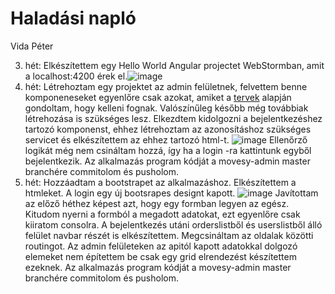 # Haladási napló

Vida Péter

3. hét: Elkészítettem egy Hello World Angular projectet WebStormban, amit a localhost:4200 érek el.![image](https://user-images.githubusercontent.com/79152401/136385621-8df44f50-f943-439a-b01e-26beccbe20b0.png)
4. hét: Létrehoztam egy projektet az admin felületnek, felvettem benne komponeneseket egyenlőre csak azokat, amiket a [tervek](https://raw.githubusercontent.com/Movesy/movesy/main/docs/mockup.png) alapján gondoltam, hogy kelleni fognak. Valószínűleg később még továbbiak létrehozása is szükséges lesz. Elkezdtem kidolgozni a bejelentkezéshez tartozó komponenst, ehhez létrehoztam az azonosításhoz szükséges servicet és elkészítettem az ehhez tartozó html-t.
![image](https://user-images.githubusercontent.com/79152401/137643564-ce25d5ac-3187-4cfe-ab3c-08ceabab92be.png)
Ellenőrző logikát még nem csináltam hozzá, így ha a login -ra kattintunk egyből bejelentkezik. Az alkalmazás program kódját a movesy-admin master branchére commitolom és pusholom.
5. hét: Hozzáadtam a bootstrapet az alkalmazáshoz. Elkészítettem a htmleket. A login egy új bootsrapes designt kapott. ![image](https://user-images.githubusercontent.com/79152401/138665477-15126f70-ad1e-4635-9d02-13ca707f7d2d.png)
 Javítottam az előző héthez képest azt, hogy egy formban legyen az egész. Kitudom nyerni a formból a megadott adatokat, ezt egyenlőre csak kiiratom consolra. A bejelentkezés utáni orderslistből és userslistből álló felület navbar részét is elkészítettem. Megcsináltam az oldalak közötti routingot. Az admin felületeken az apitól kapott adatokkal dolgozó elemeket nem építettem be csak egy grid elrendezést készítettem ezeknek. Az alkalmazás program kódját a movesy-admin master branchére commitolom és pusholom.
